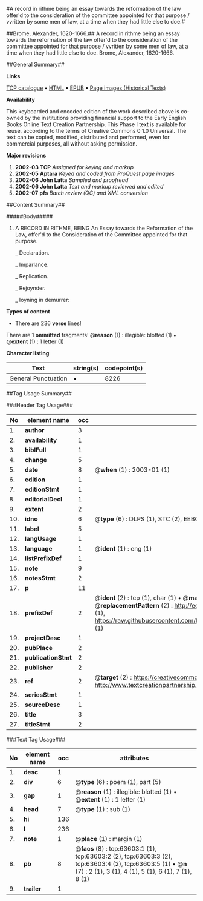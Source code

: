#A record in rithme being an essay towards the reformation of the law offer'd to the consideration of the committee appointed for that purpose / vvritten by some men of law, at a time when they had little else to doe.#

##Brome, Alexander, 1620-1666.##
A record in rithme being an essay towards the reformation of the law offer'd to the consideration of the committee appointed for that purpose / vvritten by some men of law, at a time when they had little else to doe.
Brome, Alexander, 1620-1666.

##General Summary##

**Links**

[TCP catalogue](http://www.ota.ox.ac.uk/tcp/)  • 
[HTML](http://tei.it.ox.ac.uk/tcp/Texts-HTML/free/A58/A58298.html)  • 
[EPUB](http://tei.it.ox.ac.uk/tcp/Texts-EPUB/free/A58/A58298.epub) • 
[Page images (Historical Texts)](https://data.historicaltexts.jisc.ac.uk/view?pubId=eebo-12576693e&pageId=eebo-12576693e-63603-1)

**Availability**

This keyboarded and encoded edition of the
	       work described above is co-owned by the institutions
	       providing financial support to the Early English Books
	       Online Text Creation Partnership. This Phase I text is
	       available for reuse, according to the terms of Creative
	       Commons 0 1.0 Universal. The text can be copied,
	       modified, distributed and performed, even for
	       commercial purposes, all without asking permission.

**Major revisions**

1. __2002-03__ __TCP__ *Assigned for keying and markup*
1. __2002-05__ __Aptara__ *Keyed and coded from ProQuest page images*
1. __2002-06__ __John Latta__ *Sampled and proofread*
1. __2002-06__ __John Latta__ *Text and markup reviewed and edited*
1. __2002-07__ __pfs__ *Batch review (QC) and XML conversion*

##Content Summary##

#####Body#####

1. A
RECORD
IN
RITHME,
BEING
An Essay towards the Reformation of
the Law, offer'd to the Consideration of the
Committee appointed for that purpose.

    _ Declaration.

    _ Imparlance.

    _ Replication.

    _ Rejoynder.

    _ Ioyning in demurrer:

**Types of content**

  * There are 236 **verse** lines!

There are 1 **ommitted** fragments! 
 @__reason__ (1) : illegible: blotted (1)  •  @__extent__ (1) : 1 letter (1)

**Character listing**


|Text|string(s)|codepoint(s)|
|---|---|---|
|General Punctuation|•|8226|

##Tag Usage Summary##

###Header Tag Usage###

|No|element name|occ|attributes|
|---|---|---|---|
|1.|__author__|3||
|2.|__availability__|1||
|3.|__biblFull__|1||
|4.|__change__|5||
|5.|__date__|8| @__when__ (1) : 2003-01 (1)|
|6.|__edition__|1||
|7.|__editionStmt__|1||
|8.|__editorialDecl__|1||
|9.|__extent__|2||
|10.|__idno__|6| @__type__ (6) : DLPS (1), STC (2), EEBO-CITATION (1), OCLC (1), VID (1)|
|11.|__label__|5||
|12.|__langUsage__|1||
|13.|__language__|1| @__ident__ (1) : eng (1)|
|14.|__listPrefixDef__|1||
|15.|__note__|9||
|16.|__notesStmt__|2||
|17.|__p__|11||
|18.|__prefixDef__|2| @__ident__ (2) : tcp (1), char (1)  •  @__matchPattern__ (2) : ([0-9\-]+):([0-9IVX]+) (1), (.+) (1)  •  @__replacementPattern__ (2) : http://eebo.chadwyck.com/downloadtiff?vid=$1&page=$2 (1), https://raw.githubusercontent.com/textcreationpartnership/Texts/master/tcpchars.xml#$1 (1)|
|19.|__projectDesc__|1||
|20.|__pubPlace__|2||
|21.|__publicationStmt__|2||
|22.|__publisher__|2||
|23.|__ref__|2| @__target__ (2) : https://creativecommons.org/publicdomain/zero/1.0/ (1), http://www.textcreationpartnership.org/docs/. (1)|
|24.|__seriesStmt__|1||
|25.|__sourceDesc__|1||
|26.|__title__|3||
|27.|__titleStmt__|2||


###Text Tag Usage###

|No|element name|occ|attributes|
|---|---|---|---|
|1.|__desc__|1||
|2.|__div__|6| @__type__ (6) : poem (1), part (5)|
|3.|__gap__|1| @__reason__ (1) : illegible: blotted (1)  •  @__extent__ (1) : 1 letter (1)|
|4.|__head__|7| @__type__ (1) : sub (1)|
|5.|__hi__|136||
|6.|__l__|236||
|7.|__note__|1| @__place__ (1) : margin (1)|
|8.|__pb__|8| @__facs__ (8) : tcp:63603:1 (1), tcp:63603:2 (2), tcp:63603:3 (2), tcp:63603:4 (2), tcp:63603:5 (1)  •  @__n__ (7) : 2 (1), 3 (1), 4 (1), 5 (1), 6 (1), 7 (1), 8 (1)|
|9.|__trailer__|1||
